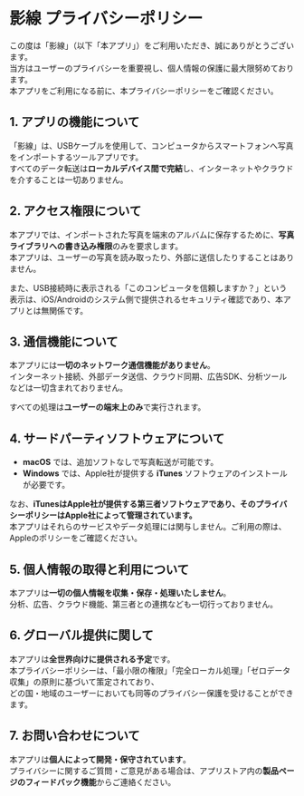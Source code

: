 # 影線 プライバシーポリシー

この度は「影線」（以下「本アプリ」）をご利用いただき、誠にありがとうございます。  
当方はユーザーのプライバシーを重要視し、個人情報の保護に最大限努めております。  
本アプリをご利用になる前に、本プライバシーポリシーをご確認ください。

## 1. アプリの機能について

「影線」は、USBケーブルを使用して、コンピュータからスマートフォンへ写真をインポートするツールアプリです。  
すべてのデータ転送は**ローカルデバイス間で完結**し、インターネットやクラウドを介することは一切ありません。

## 2. アクセス権限について

本アプリでは、インポートされた写真を端末のアルバムに保存するために、**写真ライブラリへの書き込み権限**のみを要求します。  
本アプリは、ユーザーの写真を読み取ったり、外部に送信したりすることはありません。

また、USB接続時に表示される「このコンピュータを信頼しますか？」という表示は、iOS/Androidのシステム側で提供されるセキュリティ確認であり、本アプリとは無関係です。

## 3. 通信機能について

本アプリには**一切のネットワーク通信機能がありません**。  
インターネット接続、外部データ送信、クラウド同期、広告SDK、分析ツールなどは一切含まれておりません。

すべての処理は**ユーザーの端末上のみ**で実行されます。

## 4. サードパーティソフトウェアについて

- **macOS** では、追加ソフトなしで写真転送が可能です。  
- **Windows** では、Apple社が提供する **iTunes** ソフトウェアのインストールが必要です。

なお、**iTunesはApple社が提供する第三者ソフトウェアであり、そのプライバシーポリシーはApple社によって管理されています。**  
本アプリはそれらのサービスやデータ処理には関与しません。ご利用の際は、Appleのポリシーをご確認ください。

## 5. 個人情報の取得と利用について

本アプリは**一切の個人情報を収集・保存・処理いたしません**。  
分析、広告、クラウド機能、第三者との連携なども一切行っておりません。

## 6. グローバル提供に関して

本アプリは**全世界向けに提供される予定**です。  
本プライバシーポリシーは、「最小限の権限」「完全ローカル処理」「ゼロデータ収集」の原則に基づいて策定されており、  
どの国・地域のユーザーにおいても同等のプライバシー保護を受けることができます。

## 7. お問い合わせについて

本アプリは**個人によって開発・保守されています**。  
プライバシーに関するご質問・ご意見がある場合は、アプリストア内の**製品ページのフィードバック機能**からご連絡ください。  
